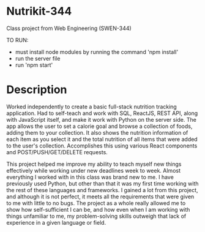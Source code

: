 # Nutrikit-344
Class project from Web Engineering (SWEN-344)

TO RUN: 
- must install node modules by running the command 'npm install'
- run the server file
- run 'npm start'

# Description
Worked independently to create a basic full-stack nutrition tracking application. Had to self-teach and work with SQL, ReactJS, REST API, along with JavaScript itself, and make it work with Python on the server side. The app allows the user 
to set a calorie goal and browse a collection of foods, adding them to your collection. It also shows the nutrition information of each item as you select it and the total nutrition of all items that were added
to the user's collection. Accomplishes this using various React components and POST/PUSH/GET/DELETE requests. 

This project helped me improve my ability to teach myself new things effectively while working under new deadlines week to week. Almost everything I worked with in this class was brand new to me. I have previously used Python,
but other than that it was my first time working with the rest of these languages and frameworks. I gained a lot from this project, and although it is not perfect, it meets all the requirements that were given to me with little to no
bugs. The project as a whole really allowed me to show how self-sufficient I can be, and how even when I am working with things unfamiliar to me, my problem-solving skills outweigh that lack of experience in a given language or field.

